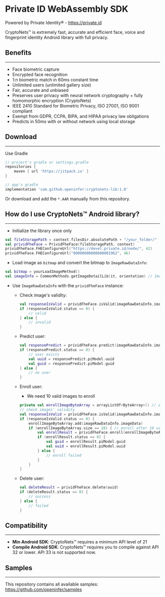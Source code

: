 # Private ID WebAssembly SDK

Powered by Private Identity® - https://private.id

CryptoNets™ is extremely fast, accurate and efficient face, voice and fingerprint identity Android library with full
privacy.

## Benefits

---

- Face biometric capture
- Encrypted face recognition
- 1:n biometric match in 60ms constant time
- Unlimited users (unlimited gallery size)
- Fair, accurate and unbiased
- Preserves user privacy with neural network cryptography + fully homomorphic encryption (CryptoNets)
- IEEE 2410 Standard for Biometric Privacy, ISO 27001, ISO 9001 compliant
- Exempt from GDPR, CCPA, BIPA, and HIPAA privacy law obligations
- Predicts in 50ms with or without network using local storage

## Download

---

Use Gradle

```groovy
// project's gradle or settings.gradle
repositories {
    maven { url 'https://jitpack.io' }
}

// app's gradle
implementation 'com.github.openinfer:cryptonets-lib:1.0'
```

Or download and add the `*.AAR` manually from this repository.

## How do I use CryptoNets™ Android library?

---

- Initialize the library once only
```kotlin
val fileStoragePath = context.filesDir.absolutePath + "/your_folder/"
val prividFheFace = PrividFheFace(fileStoragePath, context) 
prividFheFace.FHEConfigureUrl("https://devel.private.id/node/", 42)
prividFheFace.FHEConfigureUrl("00000000000000001962", 46)
```

- Load image as `bitmap` and convert the bitmap to `ImageRawDataInfo`:
```kotlin
val bitmap = yourLoadImageMethod()
val imageInfo = CommonMethods.getImageDetailLib(it, orientation) // ImageRawDataInfo
```

- Use  `ImageRawDataInfo` with the `prividFheFace` instance:

  - Check image's validity:
    ```kotlin
    val responseIsValid = prividFheFace.isValid(imageRawDataInfo.imageData, imageRawDataInfo.width, imageRawDataInfo.height, 0)
    if (responseIsValid.status == 0) {
        // valid
    } else {
        // invalid
    }
    ```
  - Predict user:
    ```kotlin
    val responsePredict = prividFheFace.predict(imageRawDataInfo.imageData, imageRawDataInfo.width, imageRawDataInfo.height)
    if (responsePredict.status == 0) { 
        // user exists
        val uuid = responsePredict.piModel.uuid
        val guid = responsePredict.piModel.guid
    } else {
        // no user
    }
    ```
  - Enroll user:
    
    - We need 10 valid images to enroll
    ```kotlin
    private val enrollImageByteArray = arrayListOf<ByteArray>() // array of images
    // check images' validity
    val responseIsValid = prividFheFace.isValid(imageRawDataInfo.imageData, imageRawDataInfo.width, imageRawDataInfo.height, 1)
    if (responseIsValid.status == 0) {
        enrollImageByteArray.add(imageRawDataInfo.imageData)
        if (enrollImageByteArray.size == 10) { // enroll after 10 valid images
            val enrollResult = prividFheFace.enroll(enrollImageByteArray, imageRawDataInfo.height, imageRawDataInfo.width, imageRawDataInfo.byteCount)
            if (enrollResult.status == 0) {
                val guid = enrollResult.piModel.guid
                val uuid = enrollResult.piModel.uuid
            } else {
                // enroll failed
            }
        }
    }
    ```
    
  - Delete user:
    ```kotlin
    val deleteResult = prividFheFace.delete(uuid)
    if (deleteResult.status == 0) {
        // success
    } else {
        // failed
    }
    ``` 

## Compatibility

---

- <b>Min Android SDK</b>: CryptoNets™ requires a minimum API level of 21
- <b>Compile Android SDK</b>: CryptoNets™ requires you to compile against API 32 or lower. API 33 is not supported now.


## Samples

---

This repository contains all available samples: https://github.com/openinfer/samples



